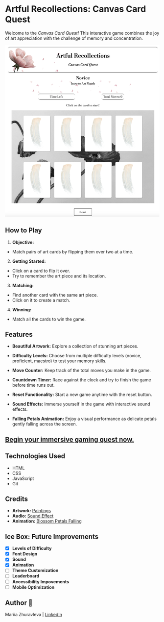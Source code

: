 # Artful Recollections: Canvas Card Quest
Welcome to the *Canvas Card Quest!* This interactive game combines the joy of art appreciation with the challenge of memory and concentration.

![Alt text](assets/game-screenshot.png)

## How to Play
1. **Objective:** 
- Match pairs of art cards by flipping them over two at a time.
2. **Getting Started:**
- Click on a card to flip it over.
- Try to remember the art piece and its location.
3. **Matching:**
- Find another card with the same art piece.
- Click on it to create a match.
4. **Winning:**
- Match all the cards to win the game.

## Features
- **Beautiful Artwork:** Explore a collection of stunning art pieces.

- **Difficulty Levels:** Choose from multiple difficulty levels (novice, proficient, maestro) to test your memory skills.

- **Move Counter:** Keep track of the total moves you make in the game.

- **Countdown Timer:** Race against the clock and try to finish the game before time runs out.

- **Reset Functionality:** Start a new game anytime with the reset button.

- **Sound Effects:** Immerse yourself in the game with interactive sound effects. 

- **Falling Petals Animation:** Enjoy a visual performance as delicate petals gently falling across the screen.

## [Begin your immersive gaming quest now.](https://artful-recollections-quest.netlify.app/)
## Technologies Used
- HTML
- CSS
- JavaScript
- Git

## Credits
- **Artwork:** [Paintings](https://www.rawpixel.com/)
- **Audio:** [Sound Effect](https://freesound.org/people/SergeQuadrado/sounds/460658/)
- **Animation:** [Blossom Petals Falling](https://codepen.io/rudtjd2548/pen/qBpVzxP)

## Ice Box: Future Improvements
- [x] **Levels of Difficulty**
- [x] **Font Design**
- [x] **Sound**
- [x] **Animation**
- [ ] **Theme Customization**
- [ ] **Leaderboard**
- [ ] **Accessibility Impovements**
- [ ] **Mobile Optimization**

## Author 🌸
Mariia Zhuravleva | [LinkedIn](https://www.linkedin.com/in/mariia-zhuravleva-5232b3219/)

